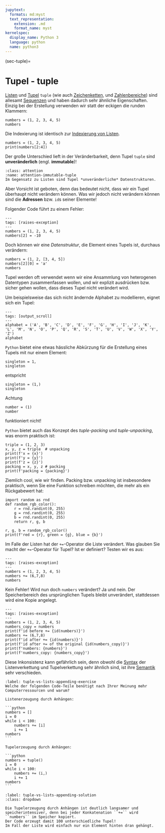 ```yaml
---
jupytext:
  formats: md:myst
  text_representation:
    extension: .md
    format_name: myst
kernelspec:
  display_name: Python 3
  language: python
  name: python3
---
```


(sec-tuple)=
# Tupel - tuple

[Listen](sec-list) und [Tupel](https://docs.python.org/3/library/stdtypes.html#tuple) ``tuple`` (wie auch [Zeichenketten](sec-string), und [Zahlenbereiche](sec-range)) sind allesamt [Sequenzen](https://docs.python.org/3/library/stdtypes.html#sequence-types-list-tuple-range) und haben dadurch sehr ähnliche Eigenschaften.
Einzig bei der Erstellung verwenden wir statt der eckigen die runden Klammern:

```{code-cell} python3
numbers = (1, 2, 3, 4, 5)
numbers
```

Die Indexierung ist identisch zur [Indexierung von Listen](sec-list-index).

```{code-cell} python3
numbers = (1, 2, 3, 4, 5)
print(numbers[2:4])
```

Der große Unterschied lieft in der Veränderbarkeit, denn Tupel ``tuple`` sind **unveränderlich** (engl. **immutable**)!

```{admonition} Unveränderlichkeit
:class: attention
:name: attention-immutable-tuple
Im Gegensatz zu Listen sind Tupel *unveränderliche* Datenstrukturen.
```

Aber Vorsicht ist geboten, denn das bedeutet nicht, dass wir ein Tupel überhaupt nicht verändern können.
Was wir jedoch nicht verändern können sind die **Adressen** bzw. ``id``s seiner Elemente!

Folgender Code führt zu einem Fehler:

```{code-cell} python3
---
tags: [raises-exception]
---
numbers = (1, 2, 3, 4, 5)
numbers[2] = -10
```

Doch können wir eine *Datenstruktur*, die Element eines Tupels ist, durchaus verändern:

```{code-cell} python3
numbers = (1, 2, [3, 4, 5])
numbers[2][0] = 'a'
numbers
```

Tupel werden oft verwendet wenn wir eine Ansammlung von heterogenen Datentypen zusammenfassen wollen, und wir explizit ausdrücken bzw. sicher gehen wollen, dass dieses Tupel nicht verändert wird.

Um beispielsweise das sich nicht ändernde Alphabet zu modellieren, eignet sich ein Tupel:


```{code-cell} python3
---
tags: [output_scroll]
---
alphabet = ('A', 'B', 'C', 'D', 'E', 'F', 'G', 'H', 'I', 'J', 'K', 'L', 'M', 'N', 'O', 'P', 'Q', 'R', 'S', 'T', 'U', 'V', 'W', 'X', 'Y', 'Z')
alphabet
```

``Python`` bietet eine etwas hässliche Abkürzung für die Erstellung eines Tupels mit nur einem Element:

```{code-cell} python3
singleton = 1,
singleton
```

entspricht

```{code-cell} python3
singleton = (1,)
singleton
```

Achtung 

```{code-cell} python3
number = (1)
number
```

funktioniert nicht!

``Python`` bietet auch das Konzept des *tuple-packing* und *tuple-unpacking*, was enorm praktisch ist:

```{code-cell} python3
triple = (1, 2, 3)
x, y, z = triple  # unpacking
print(f'x = {x}')
print(f'y = {y}')
print(f'z = {z}')
packing = x, y, z # packing
print(f'packing = {packing}')
```

Ziemlich cool, wie wir finden.
Packing bzw. unpacking ist insbesondere praktisch, wenn Sie eine Funktion schreiben möchten, die mehr als ein Rückgabewert hat:

```{code-cell} python3
import random as rnd
def random_rgb_color():
    r = rnd.randint(0, 255)
    g = rnd.randint(0, 255)
    b = rnd.randint(0, 255)
    return r, g, b

r, g, b = random_rgb_color()
print(f'red = {r}, green = {g}, blue = {b}')
```

Im Falle der Listen hat der ``+=``-Operator die Liste verändert.
Was glauben Sie macht der ``+=``-Operator für Tupel?
Ist er definiert?
Testen wir es aus:

```{code-cell} python3
---
tags: [raises-exception]
---
numbers = (1, 2, 3, 4, 5)
numbers += (6,7,8)
numbers
```

Kein Fehler!
Wird nun doch ``numbers`` verändert?
Ja und nein.
Der Speicherbereich des ursprünglichen Tupels bleibt unverändert, stattdessen wird eine Kopie angelegt.

```{code-cell} python3
---
tags: [raises-exception]
---
numbers = (1, 2, 3, 4, 5)
numbers_copy = numbers
print(f'id before += {id(numbers)}')
numbers += (6,7,8)
print(f'id after += {id(numbers)}')
print(f'id after += of the original {id(numbers_copy)}')
print(f'numbers: {numbers}')
print(f'numbers_copy: {numbers_copy}')
```

Diese Inkonsistenz kann gefährlich sein, denn obwohl die [Syntax](def-syntax) der Listenverkettung und Tupelverkettung sehr ähnlich sind, ist ihre [Semantik](def-semantik) sehr verschieden.

````{exercise} Effizienzbetrachtung von Tupeln und Listen
:label: tuple-vs-lists-appending-exercise
Welche der folgenden Code-Teile benötigt nach Ihrer Meinung mehr Computerressourcen und warum?

Listenerzeugung durch Anhängen:

```python
numbers = []
i = 0
while i < 100:
    numbers += [i]
    i += 1
numbers
```

Tupelerzeugung durch Anhängen:

```python
numbers = tuple()
i = 0
while i < 100:
    numbers += (i,)
    i += 1
numbers
```
````

```{solution} tuple-vs-lists-appending-exercise
:label: tuple-vs-lists-appending-solution
:class: dropdown

Die Tupelerzeugung durch Anhängen ist deutlich langsamer und speicherintensiver, denn bei jeder Konkatenation ``+=`` wird ``numbers`` im Speicher kopiert.
Der Code erzeugt damit 100 unterschiedliche Tupel!
Im Fall der Liste wird einfach nur ein Element hinten dran gehängt.

```